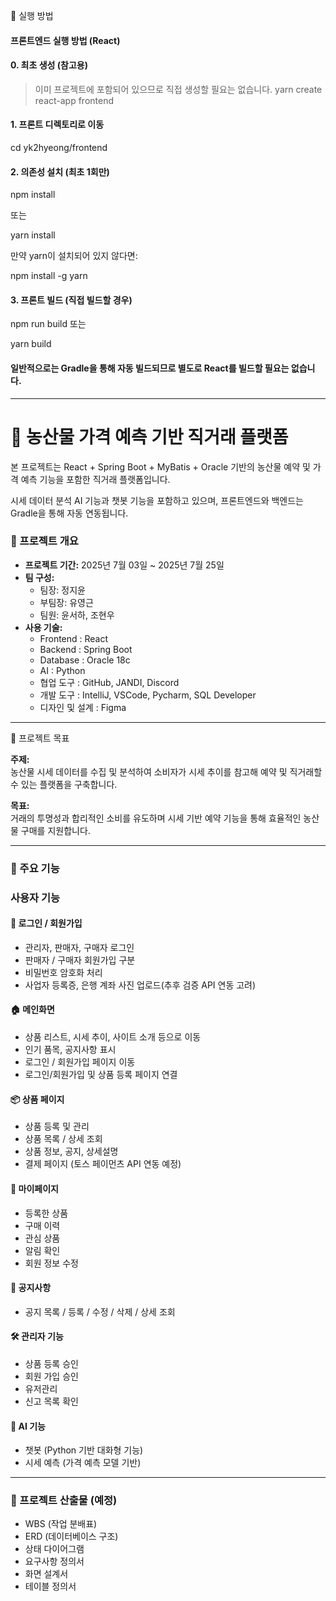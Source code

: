 🧭 실행 방법

#### 프론트엔드 실행 방법 (React)

#### 0. 최초 생성 (참고용)
> 이미 프로젝트에 포함되어 있으므로 직접 생성할 필요는 없습니다.
yarn create react-app frontend

#### 1. 프론트 디렉토리로 이동
> 
cd yk2hyeong/frontend

#### 2. 의존성 설치 (최초 1회만)
> 
npm install

또는
> 
yarn install

만약 yarn이 설치되어 있지 않다면:
> 
npm install -g yarn

#### 3. 프론트 빌드 (직접 빌드할 경우)
> 
npm run build
또는
> 
yarn build

#### 일반적으로는 Gradle을 통해 자동 빌드되므로 별도로 React를 빌드할 필요는 없습니다.

---

# 🌾 농산물 가격 예측 기반 직거래 플랫폼
본 프로젝트는 React + Spring Boot + MyBatis + Oracle 기반의
농산물 예약 및 가격 예측 기능을 포함한 직거래 플랫폼입니다.

시세 데이터 분석 AI 기능과 챗봇 기능을 포함하고 있으며,
프론트엔드와 백엔드는 Gradle을 통해 자동 연동됩니다.


### 📅 프로젝트 개요
- **프로젝트 기간:** 2025년 7월 03일 ~ 2025년 7월 25일  
- **팀 구성:**  
  - 팀장: 정지윤 
  - 부팀장: 유영근  
  - 팀원: 윤서하, 조현우  
- **사용 기술:**  
  - Frontend : React
  - Backend : Spring Boot
  - Database : Oracle 18c
  - AI : Python
  - 협업 도구 : GitHub, JANDI, Discord
  - 개발 도구 : IntelliJ, VSCode, Pycharm, SQL Developer 
  - 디자인 및 설계 : Figma

---

📌 프로젝트 목표

**주제:**  
농산물 시세 데이터를 수집 및 분석하여
소비자가 시세 추이를 참고해 예약 및 직거래할 수 있는 플랫폼을 구축합니다.

**목표:**  
거래의 투명성과 합리적인 소비를 유도하며
시세 기반 예약 기능을 통해 효율적인 농산물 구매를 지원합니다.


---

### 🔑 주요 기능

### 사용자 기능

#### 🔐 로그인 / 회원가입
- 관리자, 판매자, 구매자 로그인
- 판매자 / 구매자 회원가입 구분
- 비밀번호 암호화 처리
- 사업자 등록증, 은행 계좌 사진 업로드(추후 검증 API 연동 고려)
  
#### 🏠 메인화면
- 상품 리스트, 시세 추이, 사이트 소개 등으로 이동
- 인기 품목, 공지사항 표시
- 로그인 / 회원가입 페이지 이동
- 로그인/회원가입 및 상품 등록 페이지 연결

#### 📦 상품 페이지
- 상품 등록 및 관리 
- 상품 목록 / 상세 조회
- 상품 정보, 공지, 상세설명
- 결제 페이지 (토스 페이먼츠 API 연동 예정)

#### 👤 마이페이지
- 등록한 상품
- 구매 이력
- 관심 상품  
- 알림 확인
- 회원 정보 수정

#### 📢 공지사항
- 공지 목록 / 등록 / 수정 / 삭제 / 상세 조회  

#### 🛠️ 관리자 기능
- 상품 등록 승인
- 회원 가입 승인 
- 유저관리 
- 신고 목록 확인

#### 🤖 AI 기능
- 챗봇 (Python 기반 대화형 기능)
- 시세 예측 (가격 예측 모델 기반)
  
---

### 📄 프로젝트 산출물 (예정)
- WBS (작업 분배표) 
- ERD (데이터베이스 구조) 
- 상태 다이어그램  
- 요구사항 정의서  
- 화면 설계서  
- 테이블 정의서  
